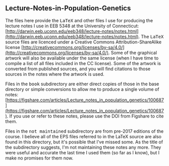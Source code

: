 ## Lecture-Notes-in-Population-Genetics

The files here provide the <tt>LaTeX</tt> and other files I use for
producing the lecture notes I use in EEB 5348 at the University of
Connecticut:
[http://darwin.eeb.uconn.edu/eeb348/lecture-notes/notes.html](http://darwin.eeb.uconn.edu/eeb348/lecture-notes/notes.html). The
<tt>LaTeX</tt> source files are licenced under a Creative Commons
Attribution-ShareAlike license
[http://creativecommons.org/licenses/by-sa/4.0/](http://creativecommons.org/licenses/by-sa/4.0/). Some of the
graphical artwork will also be available under the same license (when
I have time to compile a list of all files included in the CC
license). Some of the artwork is converted from published sources, and
you will find citations to those sources in the notes where the
artwork is used.

Files in the <tt>book</tt> subdirectory are either direct copies of
those in the base directory or simple conversions to allow me to
produce a single volume of notes:
[https://figshare.com/articles/Lecture_notes_in_population_genetics/100687](https://figshare.com/articles/Lecture_notes_in_population_genetics/100687). If
you use or refer to these notes, please use the DOI from Figshare to
cite them.

Files in the <tt>not maintained</tt> subdirectory are from pre-2017
editions of the course. I believe all of the EPS files referred to in
the LaTeX source are also found in this directory, but it's possible
that I've missed some. As the title of the subdirectory suggests, I'm
not maintaining these notes any more. They were useful and accurate
the last time I used them (so far as I know), but I make no promises
for them now.
